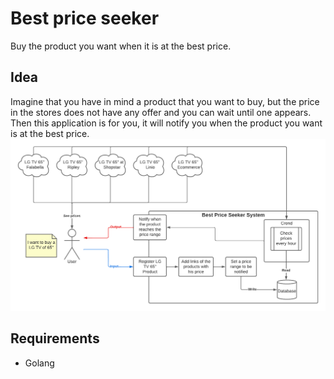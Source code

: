 # Best price seeker
Buy the product you want when it is at the best price.

## Idea
Imagine that you have in mind a product that you want to buy, but the price in the stores does not have any offer and you can wait until one appears. Then this application is for you, it will notify you when the product you want is at the best price.
![Screenshot](Screenshot.png)

## Requirements
- Golang

